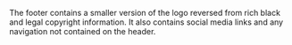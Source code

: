 The footer contains a smaller version of the logo reversed from rich black and legal copyright information. It also contains social media links and any navigation not contained on the header.
